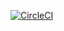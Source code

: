 [![CircleCI](https://circleci.com/gh/alvintan05/MovieCatalogue-MADE.svg?style=svg)](https://circleci.com/gh/alvintan05/MovieCatalogue-MADE)
